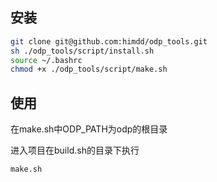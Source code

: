 ## 安装
```bash
git clone git@github.com:himdd/odp_tools.git
sh ./odp_tools/script/install.sh
source ~/.bashrc
chmod +x ./odp_tools/script/make.sh
```
## 使用
在make.sh中ODP_PATH为odp的根目录

进入项目在build.sh的目录下执行
```bash
make.sh
```
